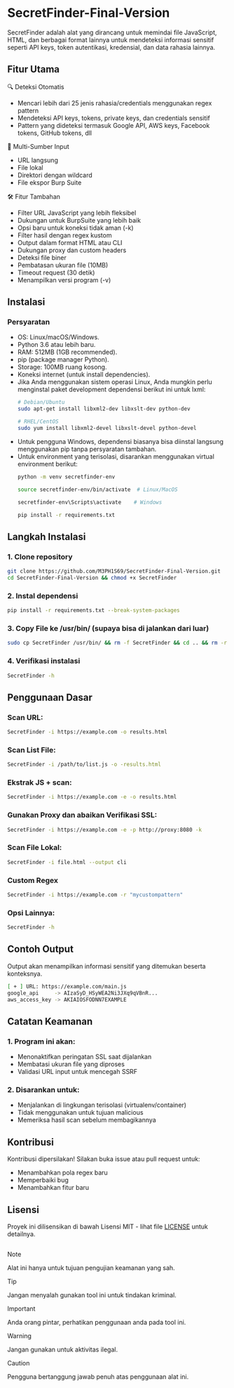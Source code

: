 # SecretFinder-Final-Version
SecretFinder adalah alat yang dirancang untuk memindai file JavaScript, HTML, dan berbagai format lainnya untuk mendeteksi informasi sensitif seperti API keys, token autentikasi, kredensial, dan data rahasia lainnya.

## Fitur Utama
🔍 Deteksi Otomatis
  - Mencari lebih dari 25 jenis rahasia/credentials menggunakan regex pattern
  - Mendeteksi API keys, tokens, private keys, dan credentials sensitif
  - Pattern yang dideteksi termasuk Google API, AWS keys, Facebook tokens, GitHub tokens, dll

📂 Multi-Sumber Input
  - URL langsung
  - File lokal
  - Direktori dengan wildcard
  - File ekspor Burp Suite

🛠 Fitur Tambahan
  - Filter URL JavaScript yang lebih fleksibel
  - Dukungan untuk BurpSuite yang lebih baik
  - Opsi baru untuk koneksi tidak aman (-k)
  - Filter hasil dengan regex kustom
  - Output dalam format HTML atau CLI
  - Dukungan proxy dan custom headers
  - Deteksi file biner
  - Pembatasan ukuran file (10MB)
  - Timeout request (30 detik)
  - Menampilkan versi program (-v)

## Instalasi
### Persyaratan
- OS: Linux/macOS/Windows.
- Python 3.6 atau lebih baru.
- RAM: 512MB (1GB recommended).
- pip (package manager Python).
- Storage: 100MB ruang kosong.
- Koneksi internet (untuk install dependencies).
- Jika Anda menggunakan sistem operasi Linux, Anda mungkin perlu menginstal paket development dependensi berikut ini untuk lxml:
  ```bash
  # Debian/Ubuntu
  sudo apt-get install libxml2-dev libxslt-dev python-dev
  
  # RHEL/CentOS
  sudo yum install libxml2-devel libxslt-devel python-devel
  ```
- Untuk pengguna Windows, dependensi biasanya bisa diinstal langsung menggunakan pip tanpa persyaratan tambahan.
- Untuk environment yang terisolasi, disarankan menggunakan virtual environment berikut:
  ```bash
  python -m venv secretfinder-env
  
  source secretfinder-env/bin/activate  # Linux/MacOS
  
  secretfinder-env\Scripts\activate    # Windows
  
  pip install -r requirements.txt
  ```

## Langkah Instalasi
### 1. Clone repository
```bash
git clone https://github.com/M3PH1S69/SecretFinder-Final-Version.git
cd SecretFinder-Final-Version && chmod +x SecretFinder
```
### 2. Instal dependensi
```bash
pip install -r requirements.txt --break-system-packages
```
### 3. Copy File ke /usr/bin/ (supaya bisa di jalankan dari luar)
```bash
sudo cp SecretFinder /usr/bin/ && rm -f SecretFinder && cd .. && rm -r SecretFinder-Final-Version
```
### 4. Verifikasi instalasi
```bash
SecretFinder -h
```

## Penggunaan Dasar
### Scan URL:
```bash
SecretFinder -i https://example.com -o results.html
```
### Scan List File:
```bash
SecretFinder -i /path/to/list.js -o -results.html
```
### Ekstrak JS + scan:
```bash
SecretFinder -i https://example.com -e -o results.html
```
### Gunakan Proxy dan abaikan Verifikasi SSL:
```bash
SecretFinder -i https://example.com -e -p http://proxy:8080 -k
```
### Scan File Lokal:
```bash
SecretFinder -i file.html --output cli
```
### Custom Regex
```bash
SecretFinder -i https://example.com -r "mycustompattern"
```
### Opsi Lainnya:
```bash
SecretFinder -h
```

## Contoh Output
Output akan menampilkan informasi sensitif yang ditemukan beserta konteksnya.
```bash
[ + ] URL: https://example.com/main.js
google_api     -> AIzaSyD_HSyWEA2Ni3JXq9qVBnR...
aws_access_key -> AKIAIOSFODNN7EXAMPLE
```
## Catatan Keamanan
### 1. Program ini akan:
  - Menonaktifkan peringatan SSL saat dijalankan
  - Membatasi ukuran file yang diproses
  - Validasi URL input untuk mencegah SSRF
### 2. Disarankan untuk:
  - Menjalankan di lingkungan terisolasi (virtualenv/container)
  - Tidak menggunakan untuk tujuan malicious
  - Memeriksa hasil scan sebelum membagikannya

## Kontribusi
Kontribusi dipersilakan! Silakan buka issue atau pull request untuk:
- Menambahkan pola regex baru
- Memperbaiki bug
- Menambahkan fitur baru

## Lisensi
Proyek ini dilisensikan di bawah Lisensi MIT - lihat file [LICENSE](https://github.com/M3PH1S69/SecretFinder-Final-Version/blob/main/LICENSE) untuk detailnya.

##
> [!NOTE]
> Alat ini hanya untuk tujuan pengujian keamanan yang sah.

> [!TIP]
> Jangan menyalah gunakan tool ini untuk tindakan kriminal.

> [!IMPORTANT]
> Anda orang pintar, perhatikan penggunaan anda pada tool ini.

> [!WARNING]
> Jangan gunakan untuk aktivitas ilegal.

> [!CAUTION]
> Pengguna bertanggung jawab penuh atas penggunaan alat ini.
